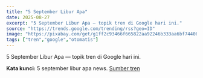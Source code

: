 ```yaml
---
title: "5 September Libur Apa"
date: 2025-08-27
excerpt: "5 September Libur Apa — topik tren di Google hari ini."
source: "https://trends.google.com/trending/rss?geo=ID"
image: "https://pixabay.com/get/g1ff2c93466f665822aa92246b333aa6bf744085266103f4ee60c584c1bb6965d1ba8ea2590c5d2e5fc0a2efd8f51defb520aacaa78de2b95af5cffde3b7d6f3a_1280.jpg"
tags: ["tren","google","otomatis"]
---
```

5 September Libur Apa — topik tren di Google hari ini.

**Kata kunci:** 5 september libur apa news.
[Sumber tren](https://trends.google.com/trending/rss?geo=ID)
